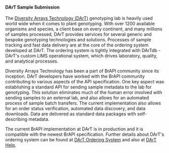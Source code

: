 #### DArT Sample Submission

<!-- Grzegorz Uszynski and Puthick Hok - Diversity Arrays Technology DArT -->
The [Diversity Arrays Technology (DArT)](https://www.diversityarrays.com/) genotyping lab is heavily used world wide when it comes to plant genotyping. With over 1200 available organisms and species, a client base on every continent, and many millions of samples processed, DArT provides services for several generic and bespoke genotyping technologies and solutions. Processes of sample tracking and fast data delivery are at the core of the ordering system developed at DArT. The ordering system is tightly integrated with DArTdb - DArT's custom LIMS operational system, which drives laboratory, quality, and analytical processes.

Diversity Arrays Technology has been a part of BrAPI community since its inception. DArT developers have worked with the BrAPI community contributing to various aspects of the API specification. One key aspect was establishing a standard API for sending sample metadata to the lab for genotyping. This solution eliminates much of the human error involved with sending samples to an external lab, and also allows for an automated process of sample batch transfers. The current implementation also allows for an order status verification, automated data discovery, and data downloads. Data are delivered as standard data packages with self-describing metadata.

The current BrAPI implementation at DArT is in production and it is compatible with the newest BrAPI specification. Further details about DArT's ordering system can be found at [DArT Ordering System](https://ordering.diversityarrays.com) and also at [DArT Help](https://help.diversityarrays.com/docs/ordering).

